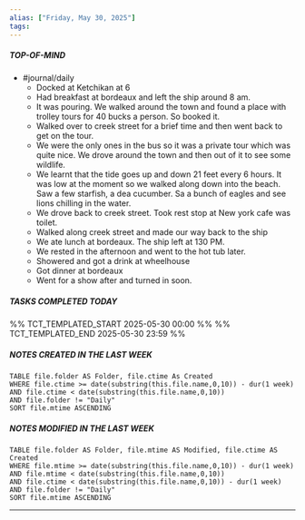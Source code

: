 ```yaml
---
alias: ["Friday, May 30, 2025"]
tags: 
---
```

##### TOP-OF-MIND
- #journal/daily 
	- Docked at Ketchikan at 6
	- Had breakfast at bordeaux and left the ship around 8 am.
	- It was pouring. We walked around the town and found a place with trolley tours for 40 bucks a person. So booked it.
	- Walked over to creek street for a brief time and then went back to get on the tour.
	- We were the only ones in the bus so it was a private tour which was quite nice. We drove around the town and then out of it to see some wildlife.
	- We learnt that the tide goes up and down 21 feet every 6 hours. It was low at the moment so we walked along down into the beach. Saw a few starfish, a dea cucumber. Sa a bunch of eagles and see lions chilling in the water.
	- We drove back to creek street. Took rest stop at New york cafe was toilet.
	- Walked along creek street and made our way back to the ship
	- We ate lunch at bordeaux. The ship left at 130 PM.
	- We rested in the afternoon and went to the hot tub later.
	- Showered and got a drink at wheelhouse
	- Got dinner at bordeaux
	- Went for a show after and turned in soon.

##### TASKS COMPLETED TODAY
%% TCT_TEMPLATED_START 2025-05-30 00:00 %%
%% TCT_TEMPLATED_END 2025-05-30 23:59 %%



##### NOTES CREATED IN THE LAST WEEK
``` dataview
TABLE file.folder AS Folder, file.ctime As Created
WHERE file.ctime >= date(substring(this.file.name,0,10)) - dur(1 week) 
AND file.ctime < date(substring(this.file.name,0,10)) 
AND file.folder != "Daily"
SORT file.mtime ASCENDING
```

##### NOTES MODIFIED IN THE LAST WEEK
``` dataview
TABLE file.folder AS Folder, file.mtime AS Modified, file.ctime AS Created
WHERE file.mtime >= date(substring(this.file.name,0,10)) - dur(1 week)
AND file.mtime < date(substring(this.file.name,0,10))
AND file.ctime < date(substring(this.file.name,0,10)) - dur(1 week)
AND file.folder != "Daily"
SORT file.mtime ASCENDING
```
---

